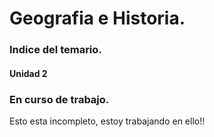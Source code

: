 # Geografia e Historia.

### Indice del temario.

#### Unidad 2
<!-- UIkit CSS -->
<link rel="stylesheet" href="https://cdn.jsdelivr.net/npm/uikit@3.5.7/dist/css/uikit.min.css" />



<div uk-alert>  <a class="uk-alert-close" uk-close></a>  <h3>En curso de trabajo.</h3>  <p>Esto esta incompleto, estoy trabajando en ello!!</p>  </div>


<!-- 3. Have fun! -->
